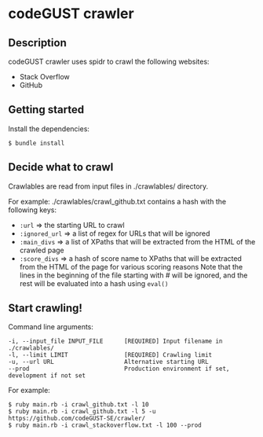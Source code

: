 # codeGUST crawler

## Description

codeGUST crawler uses spidr to crawl the following websites:

- Stack Overflow
- GitHub

## Getting started

Install the dependencies:
```
$ bundle install
```

## Decide what to crawl

Crawlables are read from input files in ./crawlables/ directory.

For example: ./crawlables/crawl_github.txt contains a hash with the following keys:
- `:url` => the starting URL to crawl
- `:ignored_url` => a list of regex for URLs that will be ignored
- `:main_divs` => a list of XPaths that will be extracted from the HTML of the crawled page
- `:score_divs` => a hash of score name to XPaths that will be extracted from the HTML of the page for various scoring reasons
Note that the lines in the beginning of the file starting with # will be ignored, and the rest will be evaluated into a hash using `eval()`

## Start crawling!

Command line arguments:
```
-i, --input_file INPUT_FILE      [REQUIRED] Input filename in ./crawlables/
-l, --limit LIMIT                [REQUIRED] Crawling limit
-u, --url URL                    Alternative starting URL
--prod                           Production environment if set, development if not set
```
For example:
```
$ ruby main.rb -i crawl_github.txt -l 10
$ ruby main.rb -i crawl_github.txt -l 5 -u https://github.com/codeGUST-SE/crawler/
$ ruby main.rb -i crawl_stackoverflow.txt -l 100 --prod 
```
